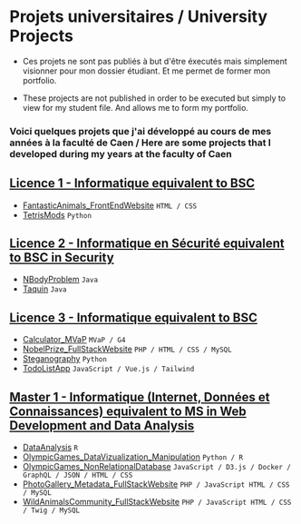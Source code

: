 # Projets universitaires / University Projects

- Ces projets ne sont pas publiés à but d'être éxecutés mais simplement visionner pour mon dossier étudiant. Et me permet de former mon portfolio.

- These projects are not published in order to be executed but simply to view for my student file. And allows me to form my portfolio.

### Voici quelques projets que j'ai développé au cours de mes années à la faculté de Caen / Here are some projects that I developed during my years at the faculty of Caen

## [Licence 1 - Informatique equivalent to BSC](/licence1)

- [FantasticAnimals_FrontEndWebsite](/licence1/FantasticAnimals_FrontEndWebsite) `HTML / CSS`
- [TetrisMods](/licence1/TetrisMods) `Python`

## [Licence 2 - Informatique en Sécurité equivalent to BSC in Security](/licence2)

- [NBodyProblem](/licence2/NBodyProblem) `Java`
- [Taquin](/licence2/Taquin) `Java`

## [Licence 3 - Informatique equivalent to BSC](/licence3)

- [Calculator_MVaP](/licence3/Calculator_MVaP) `MVaP / G4`
- [NobelPrize_FullStackWebsite](/licence3/NobelPrize_FullStackWebsite) `PHP / HTML / CSS / MySQL`
- [Steganography](/licence3/Steganography) `Python`
- [TodoListApp](/licence3/TodoListApp) `JavaScript / Vue.js / Tailwind`

## [Master 1 - Informatique (Internet, Données et Connaissances) equivalent to MS in Web Development and Data Analysis](/master1)

- [DataAnalysis](/master1/DataAnalysis) `R`
- [OlympicGames_DataVizualization_Manipulation](/master1/OlympicGames_DataVizualization_Manipulation) `Python / R`
- [OlympicGames_NonRelationalDatabase](/master1/OlympicGames_NonRelationalDatabase) `JavaScript / D3.js / Docker / GraphQL / JSON / HTML / CSS`
- [PhotoGallery_Metadata_FullStackWebsite](/master1/PhotoGallery_Metadata_FullStackWebsite) `PHP / JavaScript HTML / CSS / MySQL`
- [WildAnimalsCommunity_FullStackWebsite](/master1/WildAnimalsCommunity_FullStackWebsite) `PHP / JavaScript HTML / CSS / Twig / MySQL`

